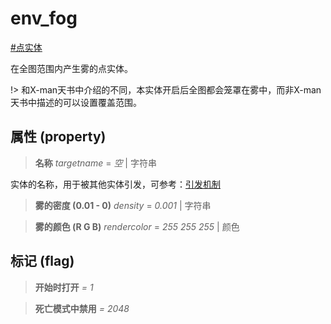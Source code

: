# env_fog
[#点实体](wiki/point_entity)

在全图范围内产生雾的点实体。

!> 和X-man天书中介绍的不同，本实体开启后全图都会笼罩在雾中，而非X-man天书中描述的可以设置覆盖范围。

## 属性 (property)
> **名称** *targetname* = *空* | 字符串

实体的名称，用于被其他实体引发，可参考：[引发机制](wiki/trigger)

> **雾的密度 (0.01 - 0)** *density* = *0.001* | 字符串

> **雾的颜色 (R G B)** *rendercolor* = *255 255 255* | 颜色

## 标记 (flag)
> **开始时打开** *= 1*

> **死亡模式中禁用** *= 2048*
